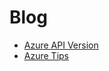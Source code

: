 # Blog

<div id="retainable-rss-embed" 
data-rss="https://medium.com/feed/webdevops"
data-maxcols="3" 
data-layout="grid" 
data-poststyle="inline" 
data-readmore="Read the rest" 
data-buttonclass="btn btn-primary" 
data-offset="-100"></div>


- [Azure API Version](Azure_Api_Version.md)
- [Azure Tips](Azure_Tips.md)